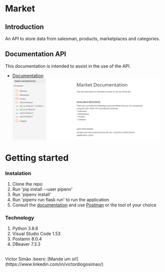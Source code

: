 
# Market
## Introduction

An API to store data from salesman, products, marketplaces and categories.

## Documentation API

This documentation is intended to assist in the use of the API.

* [Documentation](https://documenter.getpostman.com/view/10705697/TWDXocBw)
![](database/ImageDocumetation.PNG?raw=true)

# Getting started
### Instalation

1. Clone the repo
2. Run 'pip install --user pipenv'
3. Run 'pipenv install'
4. Run 'pipenv run flask run' to run the application
5. Consult the [documentation](https://documenter.getpostman.com/view/10705697/TWDXocBw) and use [Postman](https://www.postman.com/downloads/) or the tool of your choice

### Technology

1. Python 3.8.6
2. Visual Studio Code 1.53
3. Postamn 8.0.4
4. DBeaver 7.3.3

<br>
Victor Simão :beers: [Mande um oi!](https://www.linkedin.com/in/victordiogosimao/)
